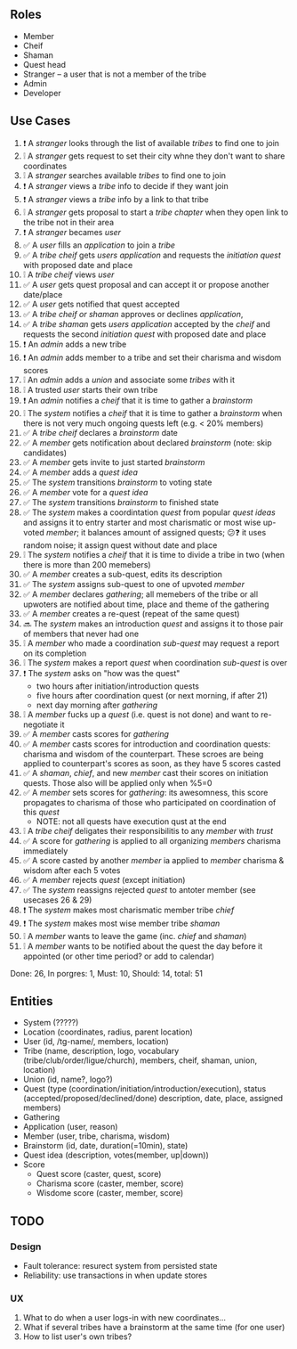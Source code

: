 ## Roles

-   Member
-   Cheif
-   Shaman
-   Quest head
-   Stranger – a user that is not a member of the tribe
-   Admin
-   Developer

## Use Cases

1.  ❗ A _stranger_ looks through the list of available _tribes_ to find one to join
2.  ❕ A _stranger_ gets request to set their city whne they don't want to share coordinates
3.  ❕ A _stranger_ searches available _tribes_ to find one to join
4.  ❗ A _stranger_ views a _tribe_ info to decide if they want join
5.  ❗ A _stranger_ views a _tribe_ info by a link to that tribe
6.  ❕ A _stranger_ gets proposal to start a _tribe chapter_ when they open link to the tribe not in
    their area
7.  ❗ A _stranger_ becames _user_
8.  ✅ A _user_ fills an _application_ to join a _tribe_
9.  ✅ A _tribe cheif_ gets _users_ _application_ and requests the _initiation quest_ with
    proposed date and place
10. ❕ A _tribe cheif_ views _user_
11. ✅ A _user_ gets quest proposal and can accept it or propose another date/place
12. ✅ A _user_ gets notified that quest accepted
13. ✅ A _tribe cheif or shaman_ approves or declines _application_,
14. ✅ A _tribe shaman_ gets _users_ _application_ accepted by the _cheif_ and requests the
    second _initiation quest_ with proposed date and place
15. ❗ An _admin_ adds a new tribe
16. ❗ An _admin_ adds member to a tribe and set their charisma and wisdom scores
17. ❕ An _admin_ adds a _union_ and associate some _tribes_ with it
18. ❕ A trusted _user_ starts their own tribe
19. ❗ An _admin_ notifies a _cheif_ that it is time to gather a _brainstorm_
20. ❕ The _system_ notifies a _cheif_ that it is time to gather a _brainstorm_ when there is not very
    much ongoing quests left (e.g. < 20% members)
21. ✅ A _tribe cheif_ declares a _brainstorm_ date
22. ✅ A _member_ gets notification about declared _brainstorm_ (note: skip candidates)
23. ✅ A _member_ gets invite to just started _brainstorm_
24. ✅ A _member_ adds a _quest idea_
25. ✅ The _system_ transitions _brainstorm_ to voting state
26. ✅ A _member_ vote for a _quest idea_
27. ✅ The _system_ transitions _brainstorm_ to finished state
28. ✅ The _system_ makes a coordintation _quest_ from popular _quest ideas_ and assigns it to entry
    starter and most charismatic or most wise up-voted _member_; it balances amount of assigned
    quests; 😕❓ it uses random noise; it assign quest without date and place
29. ❕ The _system_ notifies a _cheif_ that it is time to divide a tribe in two (when there is more
    than 200 memebers)
30. ✅ A _member_ creates a sub-quest, edits its description
31. ✅ The _system_ assigns sub-quest to one of upvoted _member_
32. ✅ A _member_ declares _gathering_; all memebers of the tribe or all upwoters are notified about
    time, place and theme of the gathering
33. ✅ A _member_ creates a re-quest (repeat of the same quest)
34. 🔜 The _system_ makes an introduction _quest_ and assigns it to those pair of members that never
    had one
35. ❕ A _member_ who made a coordination _sub-quest_ may request a report on its completion
36. ❕ The _system_ makes a report _quest_ when coordination _sub-quest_ is over
37. ❗ The _system_ asks on "how was the quest"
    -   two hours after initiation/introduction quests
    -   five hours after coordination quest (or next morning, if after 21)
    -   next day morning after _gathering_
38. ❕ A _member_ fucks up a _quest_ (i.e. quest is not done) and want to re-negotiate it
39. ✅ A _member_ casts scores for _gathering_
40. ✅ A _member_ casts scores for introduction and coordination quests: charisma and wisdom of the
    counterpart. These scroes are being applied to counterpart's scores as soon, as they have 5
    scores casted
41. ✅ A _shaman_, _chief_, and new _member_ cast their scores on initiation quests. Those also will be
    applied only when %5=0
42. ✅ A _member_ sets scores for _gathering_: its awesomness, this score propagates to
    charisma of those who participated on coordination of this _quest_
    -   NOTE: not all quests have execution qust at the end
43. ❕ A _tribe cheif_ deligates their responsibilitis to any _member_ with _trust_
44. ✅ A score for _gathering_ is applied to all organizing _members_ charisma immediately
45. ✅ A score casted by another _member_ ia applied to _member_ charisma & wisdom after each 5 votes
46. ✅ A _member_ rejects _quest_ (except initiation)
47. ✅ The _system_ reassigns rejected _quest_ to antoter member (see usecases 26 & 29)
48. ❗ The _system_ makes most charismatic member tribe _chief_
49. ❗ The _system_ makes most wise member tribe _shaman_
50. ❕ A _member_ wants to leave the game (inc. _chief_ and _shaman_)
51. ❕ A _member_ wants to be notified about the quest the day before it appointed (or other time
    period? or add to calendar)

Done: 26, In porgres: 1, Must: 10, Should: 14, total: 51

## Entities

-   System (?????)
-   Location (coordinates, radius, parent location)
-   User (id, /tg-name/, members, location)
-   Tribe (name, description, logo, vocabulary (tribe/club/order/ligue/church), members, cheif,
    shaman, union, location)
-   Union (id, name?, logo?)
-   Quest (type (coordination/initiation/introduction/execution), status
    (accepted/proposed/declined/done) description, date, place, assigned members)
-   Gathering
-   Application (user, reason)
-   Member (user, tribe, charisma, wisdom)
-   Brainstorm (id, date, duration(=10min), state)
-   Quest idea (description, votes(member, up|down))
-   Score
    -   Quest score (caster, quest, score)
    -   Charisma score (caster, member, score)
    -   Wisdome score (caster, member, score)

## TODO

### Design

-   Fault tolerance: resurect system from persisted state
-   Reliability: use transactions in when update stores

### UX

1.  What to do when a user logs-in with new coordinates...
2.  What if several tribes have a brainstorm at the same time (for one user)
3.  How to list user's own tribes?
